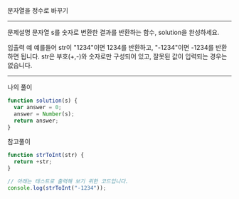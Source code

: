 문자열을 정수로 바꾸기

---

문제설명
문자열 s를 숫자로 변환한 결과를 반환하는 함수, solution을 완성하세요.

입출력 예
예를들어 str이 "1234"이면 1234를 반환하고, "-1234"이면 -1234를 반환하면 됩니다.
str은 부호(+,-)와 숫자로만 구성되어 있고, 잘못된 값이 입력되는 경우는 없습니다.

---

나의 풀이

```javascript
function solution(s) {
  var answer = 0;
  answer = Number(s);
  return answer;
}
```

참고풀이

```javascript
function strToInt(str) {
  return +str;
}

// 아래는 테스트로 출력해 보기 위한 코드입니다.
console.log(strToInt("-1234"));
```

